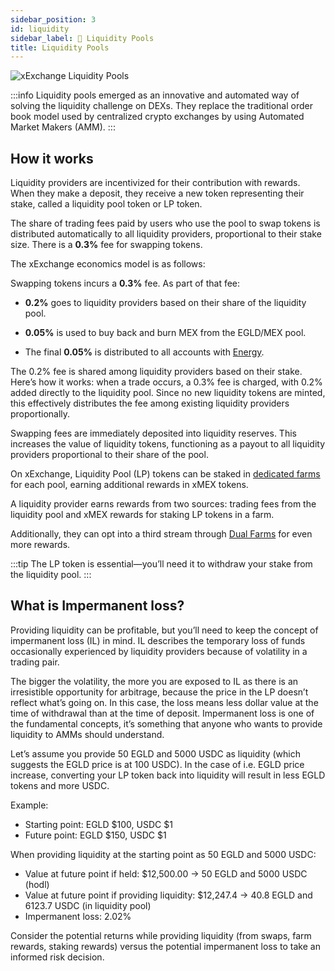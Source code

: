 ```yaml
---
sidebar_position: 3
id: liquidity
sidebar_label: 🌊 Liquidity Pools
title: Liquidity Pools
---
```


[comment]: # (mx-context-auto)
<img src="/docs/features/pools-header_1x.webp" alt="xExchange Liquidity Pools" />

:::info
Liquidity pools emerged as an innovative and automated way of solving the liquidity challenge on DEXs. They replace the traditional order book model used by centralized crypto exchanges by using Automated Market Makers (AMM).
:::

## How it works
Liquidity providers are incentivized for their contribution with rewards. When they make a deposit, they receive a new token representing their stake, called a liquidity pool token or LP token.

The share of trading fees paid by users who use the pool to swap tokens is distributed automatically to all liquidity providers, proportional to their stake size. There is a **0.3%** fee for swapping tokens.

The xExchange economics model is as follows:

Swapping tokens incurs a **0.3%** fee. As part of that fee:
- **0.2%** goes to liquidity providers based on their share of the liquidity pool.

- **0.05%** is used to buy back and burn MEX from the EGLD/MEX pool.

- The final **0.05%** is distributed to all accounts with [Energy](/xmex-and-energy/what-is-energy.md).

The 0.2% fee is shared among liquidity providers based on their stake. Here’s how it works: when a trade occurs, a 0.3% fee is charged, with 0.2% added directly to the liquidity pool. Since no new liquidity tokens are minted, this effectively distributes the fee among existing liquidity providers proportionally.

Swapping fees are immediately deposited into liquidity reserves. This increases the value of liquidity tokens, functioning as a payout to all liquidity providers proportional to their share of the pool.

On xExchange, Liquidity Pool (LP) tokens can be staked in [dedicated farms](/xexchange-products/yield-farming.md) for each pool, earning additional rewards in xMEX tokens.

A liquidity provider earns rewards from two sources: trading fees from the liquidity pool and xMEX rewards for staking LP tokens in a farm.

Additionally, they can opt into a third stream through [Dual Farms](/xexchange-products/dual-farms.md) for even more rewards.

:::tip
The LP token is essential—you’ll need it to withdraw your stake from the liquidity pool.
:::

[comment]: # (mx-context-auto)

## What is Impermanent loss?

Providing liquidity can be profitable, but you’ll need to keep the concept of impermanent loss (IL) in mind. IL describes the temporary loss of funds occasionally experienced by liquidity providers because of volatility in a trading pair.

The bigger the volatility, the more you are exposed to IL as there is an irresistible opportunity for arbitrage, because the price in the LP doesn’t reflect what’s going on. In this case, the loss means less dollar value at the time of withdrawal than at the time of deposit. Impermanent loss is one of the fundamental concepts, it’s something that anyone who wants to provide liquidity to AMMs should understand.

Let’s assume you provide 50 EGLD and 5000 USDC as liquidity (which suggests the EGLD price is at 100 USDC). In the case of i.e. EGLD price increase, converting your LP token back into liquidity will result in less EGLD tokens and more USDC.

Example:

- Starting point: EGLD $100, USDC $1
- Future point: EGLD $150, USDC $1

When providing liquidity at the starting point as 50 EGLD and 5000 USDC:

- Value at future point if held: $12,500.00 → 50 EGLD and 5000 USDC (hodl)
- Value at future point if providing liquidity: $12,247.4 → 40.8 EGLD and 6123.7 USDC (in liquidity pool)
- Impermanent loss: 2.02%

Consider the potential returns while providing liquidity (from swaps, farm rewards, staking rewards) versus the potential impermanent loss to take an informed risk decision.
